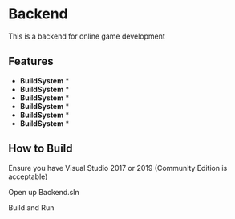 # Backend

This is a backend for online game development

## Features

* **BuildSystem**
    * 
* **BuildSystem**
    * 
* **BuildSystem**
    * 
* **BuildSystem**
    * 
* **BuildSystem**
    * 
* **BuildSystem**
    * 

## How to Build

Ensure you have Visual Studio 2017 or 2019 (Community Edition is acceptable)

Open up Backend.sln

Build and Run
